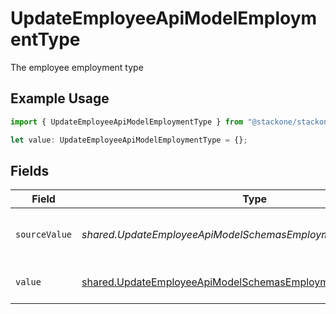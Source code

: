 # UpdateEmployeeApiModelEmploymentType

The employee employment type

## Example Usage

```typescript
import { UpdateEmployeeApiModelEmploymentType } from "@stackone/stackone-client-ts/sdk/models/shared";

let value: UpdateEmployeeApiModelEmploymentType = {};
```

## Fields

| Field                                                                                                                                     | Type                                                                                                                                      | Required                                                                                                                                  | Description                                                                                                                               | Example                                                                                                                                   |
| ----------------------------------------------------------------------------------------------------------------------------------------- | ----------------------------------------------------------------------------------------------------------------------------------------- | ----------------------------------------------------------------------------------------------------------------------------------------- | ----------------------------------------------------------------------------------------------------------------------------------------- | ----------------------------------------------------------------------------------------------------------------------------------------- |
| `sourceValue`                                                                                                                             | *shared.UpdateEmployeeApiModelSchemasEmploymentTypeSourceValue*                                                                           | :heavy_minus_sign:                                                                                                                        | The source value of the employment type.                                                                                                  | Permanent                                                                                                                                 |
| `value`                                                                                                                                   | [shared.UpdateEmployeeApiModelSchemasEmploymentTypeValue](../../../sdk/models/shared/updateemployeeapimodelschemasemploymenttypevalue.md) | :heavy_minus_sign:                                                                                                                        | The type of the employment.                                                                                                               | permanent                                                                                                                                 |